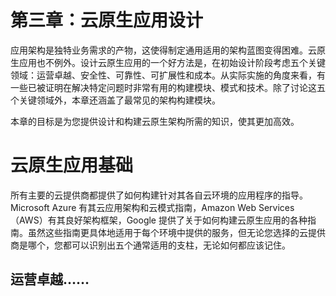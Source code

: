 # 第三章：云原生应用设计

应用架构是独特业务需求的产物，这使得制定通用适用的架构蓝图变得困难。云原生应用也不例外。设计云原生应用的一个好方法是，在初始设计阶段考虑五个关键领域：运营卓越、安全性、可靠性、可扩展性和成本。从实际实施的角度来看，有一些已被证明在解决特定问题时非常有用的构建模块、模式和技术。除了讨论这五个关键领域外，本章还涵盖了最常见的架构构建模块。

本章的目标是为您提供设计和构建云原生架构所需的知识，使其更加高效。

# 云原生应用基础

所有主要的云提供商都提供了如何构建针对其各自云环境的应用程序的指导。Microsoft Azure 有其云应用架构和云模式指南，Amazon Web Services（AWS）有其良好架构框架，Google 提供了关于如何构建云原生应用的各种指南。虽然这些指南更具体地适用于每个环境中提供的服务，但无论您选择的云提供商是哪个，您都可以识别出五个通常适用的支柱，无论如何都应该记住。

## 运营卓越……
